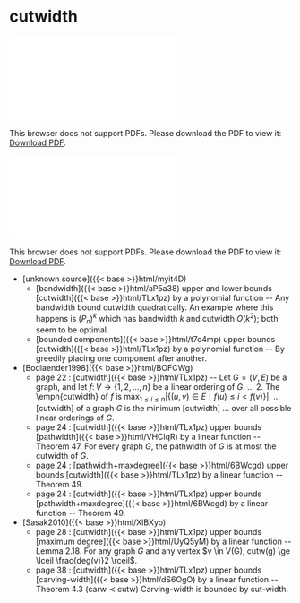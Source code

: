 # cutwidth




<object data="../local_TLx1pz.pdf" type="application/pdf" width="100%" height="480px"><embed src="../local_TLx1pz.pdf"><p>This browser does not support PDFs. Please download the PDF to view it: <a href="../local_TLx1pz.pdf">Download PDF</a>.</p></embed></object>


<object data="../inclusions_TLx1pz.pdf" type="application/pdf" width="100%" height="480px"><embed src="../inclusions_TLx1pz.pdf"><p>This browser does not support PDFs. Please download the PDF to view it: <a href="../inclusions_TLx1pz.pdf">Download PDF</a>.</p></embed></object>

*  [unknown source]({{< base >}}html/myit4D)
    * [bandwidth]({{< base >}}html/aP5a38) upper and lower bounds [cutwidth]({{< base >}}html/TLx1pz) by a polynomial function -- Any bandwidth bound cutwidth quadratically. An example where this happens is $(P_n)^k$ which has bandwidth $k$ and cutwidth $O(k^2)$; both seem to be optimal.
    * [bounded components]({{< base >}}html/t7c4mp) upper bounds [cutwidth]({{< base >}}html/TLx1pz) by a polynomial function -- By greedily placing one component after another.
*  [Bodlaender1998]({{< base >}}html/BOFCWg)
    * page 22 : [cutwidth]({{< base >}}html/TLx1pz) -- Let $G=(V,E)$ be a graph, and let $f\colon V\to \{1,2,\dots,n\}$ be a linear ordering of $G$. ... 2. The \emph{cutwidth} of $f$ is $\max_{1\le i\le n} |\{(u,v)\in E \mid f(u) \le i < f(v) \}|$. ... [cutwidth] of a graph $G$ is the minimum [cutwidth] ... over all possible linear orderings of $G$.
    * page 24 : [cutwidth]({{< base >}}html/TLx1pz) upper bounds [pathwidth]({{< base >}}html/VHClqR) by a linear function -- Theorem 47. For every graph $G$, the pathwidth of $G$ is at most the cutwidth of $G$.
    * page 24 : [pathwidth+maxdegree]({{< base >}}html/6BWcgd) upper bounds [cutwidth]({{< base >}}html/TLx1pz) by a linear function -- Theorem 49.
    * page 24 : [cutwidth]({{< base >}}html/TLx1pz) upper bounds [pathwidth+maxdegree]({{< base >}}html/6BWcgd) by a linear function -- Theorem 49.
*  [Sasak2010]({{< base >}}html/XlBXyo)
    * page 28 : [cutwidth]({{< base >}}html/TLx1pz) upper bounds [maximum degree]({{< base >}}html/UyQ5yM) by a linear function -- Lemma 2.18. For any graph $G$ and any vertex $v \in V(G), cutw(g) \ge \lceil \frac{deg(v)}2 \rceil$.
    * page 38 : [cutwidth]({{< base >}}html/TLx1pz) upper bounds [carving-width]({{< base >}}html/dS6OgO) by a linear function -- Theorem 4.3 (carw $\prec$ cutw) Carving-width is bounded by cut-width.